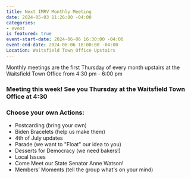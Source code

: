 ```yaml
---
title: Next IMRV Monthly Meeting
date: 2024-05-03 11:26:00 -04:00
categories:
- event
is featured: true
event-start-date: 2024-06-06 16:30:00 -04:00
event-end-date: 2024-06-06 18:00:00 -04:00
Location: Waitsfield Town Office Upstairs
---
```


Monthly meetings are the first Thursday of every month upstairs at the Waitsfield Town Office from 4:30 pm - 6:00 pm 

### Meeting this week! See you Thursday at the Waitsfield Town Office at 4:30

### Choose your own Actions:

* Postcarding (bring your own) 
* Biden Bracelets (help us make them)
* 4th of July updates
* Parade (we want to "Float" our idea to you)
* Desserts for Democracy (we need bakers!)
* Local Issues
* Come Meet our State Senator Anne Watson!
* Members’ Moments (tell the group what's on your mind)